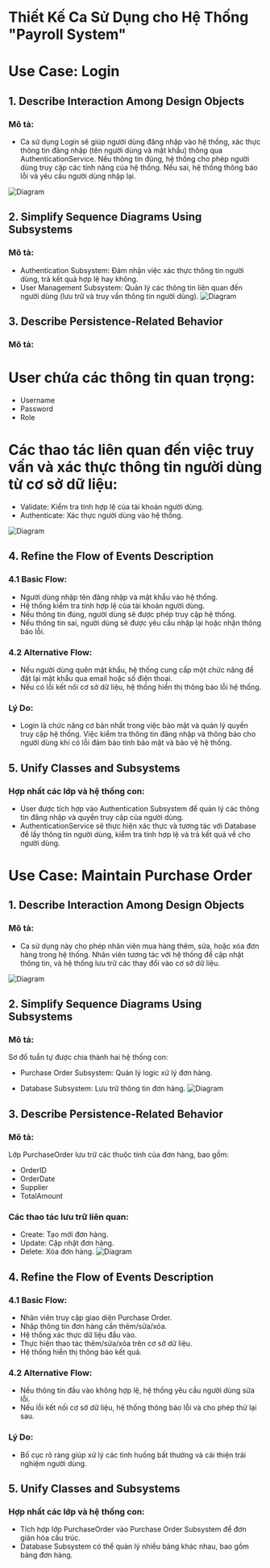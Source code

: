 # Thiết Kế Ca Sử Dụng cho Hệ Thống "Payroll System"
# Use Case: Login
## 1. Describe Interaction Among Design Objects
### Mô tả:
- Ca sử dụng Login sẽ giúp người dùng đăng nhập vào hệ thống, xác thực thông tin đăng nhập (tên người dùng và mật khẩu) thông qua AuthenticationService. Nếu thông tin đúng, hệ thống cho phép người dùng truy cập các tính năng của hệ thống. Nếu sai, hệ thống thông báo lỗi và yêu cầu người dùng nhập lại.
   
![Diagram](https://www.planttext.com/api/plantuml/png/N951RW8n34NtEON5VYumYmg6wQuRGB1t9rQ959oHuu0uMnSzKgz0Ce2OiFps-_QFy__xjuoAekda3GuQ1FQHn8ovv0Ot8YiiliAFutLWbU0zoG8mmalMx2hfaJXhL1TuHt9s0qsEqddesjAZuZV6EzLtnfG4q7pCThJmoPgBANSOJmJ85aQCyHB4cXTNNBCzBHpGEujAC0ZPaWjzD3EY6FgkXKqYkKxZ8UDe-WwQzrbRqYGyWwevRtaVC5Rd0A6Ol5Q1iw-yjuNTCLp0brC_iIMnBVzo0m00__y30000)

## 2. Simplify Sequence Diagrams Using Subsystems
### Mô tả: 
- Authentication Subsystem: Đảm nhận việc xác thực thông tin người dùng, trả kết quả hợp lệ hay không.
- User Management Subsystem: Quản lý các thông tin liên quan đến người dùng (lưu trữ và truy vấn thông tin người dùng).
![Diagram](https://www.planttext.com/api/plantuml/png/R50x3i8m3Drp2ekz5-Y0O61a0S6AJ6FHIAbJnOugpiR0aRW22KA854Q_hvuVj_jA5AEcmHliD4Gu24KpPiXrRaHMMAoJziJvHdM1OP_ESXMbOG4eKCZJ1wgD9Ggso7YX8GVCd8NzSfgNkbdE4blOi6OYPPPn842sCAB85A8rjRQuwzGMZkYTHINe8jco0hsOMWJDdzOTQOeCM6-F9CdhJ-sxjuLz7oRmuU8-qXMnBSzz0W00__y30000)

## 3. Describe Persistence-Related Behavior
### Mô tả:
# User chứa các thông tin quan trọng:
- Username
- Password
- Role
# Các thao tác liên quan đến việc truy vấn và xác thực thông tin người dùng từ cơ sở dữ liệu:
- Validate: Kiểm tra tính hợp lệ của tài khoản người dùng.
- Authenticate: Xác thực người dùng vào hệ thống.

![Diagram](https://www.planttext.com/api/plantuml/png/N4yx3i8m3Drx2ezbo0Koe0uS05fn03Ur85AQYDZX8yJ963WILo2j0XBrOCb-xzdllP-lXWMZfD5LnY4px9aYt2l8fUR1uqWQEedM7yfwcucN48V5kWtkdmbmHcS75AfN6lgGSVG5mIH7ycBD0dqK7niKx96fU06WAvaaj4iKR_LfwjzVMTqI9oSTITRF2PHQ_qvei5ueeX6k6lB35FO3003__mC0)

## 4. Refine the Flow of Events Description
### 4.1 Basic Flow:
- Người dùng nhập tên đăng nhập và mật khẩu vào hệ thống.
- Hệ thống kiểm tra tính hợp lệ của tài khoản người dùng.
- Nếu thông tin đúng, người dùng sẽ được phép truy cập hệ thống.
- Nếu thông tin sai, người dùng sẽ được yêu cầu nhập lại hoặc nhận thông báo lỗi.
### 4.2 Alternative Flow:
- Nếu người dùng quên mật khẩu, hệ thống cung cấp một chức năng để đặt lại mật khẩu qua email hoặc số điện thoại.
- Nếu có lỗi kết nối cơ sở dữ liệu, hệ thống hiển thị thông báo lỗi hệ thống.
### Lý Do:
- Login là chức năng cơ bản nhất trong việc bảo mật và quản lý quyền truy cập hệ thống. Việc kiểm tra thông tin đăng nhập và thông báo cho người dùng khi có lỗi đảm bảo tính bảo mật và bảo  vệ hệ thống.

## 5. Unify Classes and Subsystems
### Hợp nhất các lớp và hệ thống con:
- User được tích hợp vào Authentication Subsystem để quản lý các thông tin đăng nhập và quyền truy cập của người dùng.
- AuthenticationService sẽ thực hiện xác thực và tương tác với Database để lấy thông tin người dùng, kiểm tra tính hợp lệ và trả kết quả về cho người dùng.


# Use Case: Maintain Purchase Order
## 1. Describe Interaction Among Design Objects
### Mô tả:
- Ca sử dụng này cho phép nhân viên mua hàng thêm, sửa, hoặc xóa đơn hàng trong hệ thống. Nhân viên tương tác với hệ thống để cập nhật thông tin, và hệ thống lưu trữ các thay đổi vào cơ sở dữ liệu.
  
![Diagram](https://www.planttext.com/api/plantuml/png/N90n3i8m34NtdC9YHzqxeD96hA1MFO19N8WKaifnnE4OE19Ne20GjAFr__l_ou_RlKg2BFdY5Hg938VCvep9XLCdE0ngd5Hdt8X1OFKHQS-Mk8b1E7fFl09Cy3ldZ4R1uyIyJRfMQj40wyqVMyBMsg8VBGeLcZm9VISHl6lLp_n2TLt2WNY8V86cxJN4aHZ5nP2Khc6zI6z9CWVeiZ6KKh53vpFJB7CY5XDBwCxnEh4fUr4L1VlwrnC00F__0m00)

## 2. Simplify Sequence Diagrams Using Subsystems
### Mô tả: 
Sơ đồ tuần tự được chia thành hai hệ thống con:
- Purchase Order Subsystem: Quản lý logic xử lý đơn hàng.
  
- Database Subsystem: Lưu trữ thông tin đơn hàng.
![Diagram](https://www.planttext.com/api/plantuml/png/P92nQiD044Jx-uh5lL2l8jYnI6iXuTgixbRnWNGdTlSm_hOK-IJ_WYK8HkUqE_DcXdty_Ev5aJLDeq6haQ59RAyeFdntYiDWvaNrriyO57P_8i697J5qgPUxA4qxG87cT7aTSgn6nNx5Sg3-t03chHYAZoonWeDpvNbsg5JMD98Iv7FCrhxYs_mA6k8XyWJ7zbn3d8bHVGnYjYue_hMsf8d3ijnQ4Yc_q8-9wQrhfVBv5NJNU5jeIQEQFGMtllW9003__mC0)

## 3. Describe Persistence-Related Behavior
### Mô tả:
Lớp PurchaseOrder lưu trữ các thuộc tính của đơn hàng, bao gồm:
- OrderID
- OrderDate
- Supplier
- TotalAmount
### Các thao tác lưu trữ liên quan:
- Create: Tạo mới đơn hàng.
- Update: Cập nhật đơn hàng.
- Delete: Xóa đơn hàng.
![Diagram](https://www.planttext.com/api/plantuml/png/L90z3i8m38Ntdi9Z6Ng13AX8NPZuAHT84miYfMbnd0g4E1a3H-8Af2NyUR3aJthsUtxSxgLdIHnQcoahlOTr87MG7bUaaU2IGQm2fcbP2J2EVr4b6GMCFT4wzBqrI09g9kFs2UywbdRHTi6n0Ds5nhu405uEcCy439tH2Mcqo5zuJSxY5Tb4PyaK09vG1SPDG3hdnx6_hqRf5dsmN2D7_N-cefX_Tas1aAHYdvNezFY79m000F__0m00)

## 4. Refine the Flow of Events Description
### 4.1 Basic Flow:
- Nhân viên truy cập giao diện Purchase Order.
- Nhập thông tin đơn hàng cần thêm/sửa/xóa.
- Hệ thống xác thực dữ liệu đầu vào.
- Thực hiện thao tác thêm/sửa/xóa trên cơ sở dữ liệu.
- Hệ thống hiển thị thông báo kết quả.

### 4.2 Alternative Flow:
- Nếu thông tin đầu vào không hợp lệ, hệ thống yêu cầu người dùng sửa lỗi.
- Nếu lỗi kết nối cơ sở dữ liệu, hệ thống thông báo lỗi và cho phép thử lại sau.
### Lý Do:
- Bố cục rõ ràng giúp xử lý các tình huống bất thường và cải thiện trải nghiệm người dùng.


## 5. Unify Classes and Subsystems
### Hợp nhất các lớp và hệ thống con:
- Tích hợp lớp PurchaseOrder vào Purchase Order Subsystem để đơn giản hóa cấu trúc.
- Database Subsystem có thể quản lý nhiều bảng khác nhau, bao gồm bảng đơn hàng.
